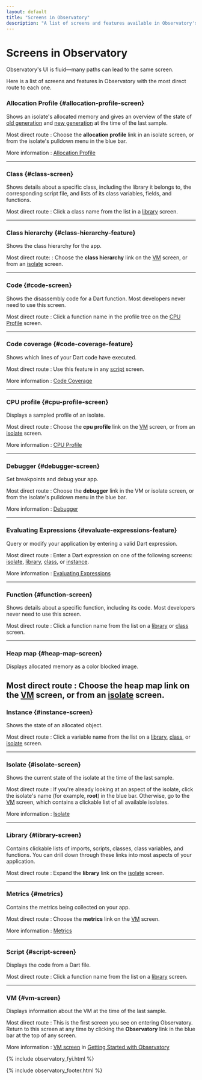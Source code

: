 ```yaml
---
layout: default
title: "Screens in Observatory"
description: "A list of screens and features available in Observatory's UI."
---
```



<!-- It would be nice to re-implement this as a floating TOC, as it was on dartlang. -->
<!--
{% include toc.html %}
-->

# Screens in Observatory

Observatory's UI is fluid&mdash;many paths can lead to the same screen.

Here is a list of screens and features in Observatory with the most direct
route to each one.

### Allocation Profile {#allocation-profile-screen}

Shows an isolate's allocated memory and gives an overview
of the state of [old generation](glossary.html#old-generation)
and [new generation](glossary.html#new-generation) at the time of the
last sample.

Most direct route
: Choose the **allocation profile** link in an isolate screen, or from the
  isolate's pulldown menu in the blue bar.

More information
: [Allocation Profile](allocation-profile.html)

---

### Class {#class-screen}

Shows details about a specific class, including the library it belongs
to, the corresponding script file, and lists of its class variables,
fields, and functions.

Most direct route
: Click a class name from the list in a [library](#library-screen) screen.

---

### Class hierarchy {#class-hierarchy-feature}

Shows the class hierarchy for the app.

Most direct route:
: Choose the **class hierarchy** link on the [VM](#vm-screen) screen,
  or from an [isolate](#isolate-screen) screen.

---

### Code {#code-screen}

Shows the disassembly code for a Dart function.
Most developers never need to use this screen.

Most direct route
: Click a function name in the profile tree on
  the [CPU Profile](cpu-profile.html) screen.

---

### Code coverage {#code-coverage-feature}

Shows which lines of your Dart code have executed.

Most direct route
: Use this feature in any [script](#script-screen) screen.

More information
: [Code Coverage](code-coverage.html)

---

### CPU profile {#cpu-profile-screen}

Displays a sampled profile of an isolate.

Most direct route
: Choose the **cpu profile** link on the [VM](#vm-screen) screen,
  or from an [isolate](#isolate-screen) screen.

More information
: [CPU Profile](cpu-profile.html)

---

### Debugger {#debugger-screen}

Set breakpoints and debug your app.

Most direct route
: Choose the **debugger** link in the VM or isolate screen, or from the
  isolate's pulldown menu in the blue bar.

More information
: [Debugger](debugger.html)

---

### Evaluating Expressions {#evaluate-expressions-feature}

Query or modify your application by entering a valid Dart expression.

Most direct route
: Enter a Dart expression on one of the following screens:
  [isolate](#isolate-screen), [library](#library-screen),
  [class](#class-screen), or [instance](#instance-screen).

More information
: [Evaluating Expressions](evaluate.html)

---

### Function {#function-screen}

Shows details about a specific function, including its code.
Most developers never need to use this screen.

Most direct route
: Click a function name from the list on a
  [library](#library-screen) or [class](#class-screen) screen.

---

### Heap map {#heap-map-screen}

Displays allocated memory as a color blocked image.

Most direct route
: Choose the **heap map** link on the [VM](#vm-screen) screen,
  or from an [isolate](#isolate-screen) screen.
---

### Instance {#instance-screen}

Shows the state of an allocated object.

Most direct route
: Click a variable name from the list on a [library](#library-screen),
  [class](#class-screen), or [isolate](#isolate-screen) screen.
  
---

### Isolate {#isolate-screen}

Shows the current state of the isolate at the time of the last sample.

Most direct route
: If you're already looking at an aspect of the isolate, click the
  isolate's name (for example, **root**) in the blue bar.
  Otherwise, go to the [VM](#vm-screen) screen, which contains a 
  clickable list of all available isolates.

More information
: [Isolate](isolate.html)

---

### Library {#library-screen}

Contains clickable lists of imports, scripts, classes,
class variables, and functions. You can drill down through these links
into most aspects of your application.

Most direct route
: Expand the **library** link on the [isolate](#isolate-screen) screen.

---

### Metrics {#metrics}

Contains the metrics being collected on your app.

Most direct route
: Choose the **metrics** link on the [VM](#vm-screen) screen.

More information
: [Metrics](metrics.html)

---

### Script {#script-screen}

Displays the code from a Dart file.

Most direct route
: Click a function name from the list on a [library](#library-screen) screen.

---

### VM {#vm-screen}

Displays information about the VM at the time of the last sample.

Most direct route
: This is the first screen you see on entering Observatory.
  Return to this screen at any time by clicking the **Observatory**
  link in the blue bar at the top of any screen.

More information
: [VM screen](get-started.html#vm-screen) in
  [Getting Started with Observatory](get-started.html)

{% include observatory_fyi.html %}

{% include observatory_footer.html %}


